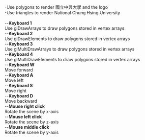 -Use polygons to render 國立中興大學 and the logo<br/>
-Use triangles to render National Chung Hsing University<br/>
<br/>--**Keyboard 1**<br/>
  Use glDrawArrays to draw polygons stored in vertex arrays<br/>
--**Keyboard 2**<br/>
  Use glDrawElements to draw polygons stored in vertex arrays<br/>
--**Keyboard 3**<br/>
  Use glMultiDrawArrays to draw polygons stored in vertex arrays<br/>
--**Keyboard 4**<br/>
  Use glMultiDrawElements to draw polygons stored in vertex arrays<br/>
--**Keyboard W**<br/>
Move forward<br/>
--**Keyboard A**<br/>
Move left<br/>
--**Keyboard S**<br/>
Move right<br/>
--**Keyboard D**<br/>
Move backward<br/>
--**Mouse right click**<br/>
Rotate the scene by x-axis<br/>
--**Mouse left click**<br/>
Rotate the scene by z-axis<br/>
--**Mouse middle click**<br/>
Rotate the scene by y-axis<br/>
